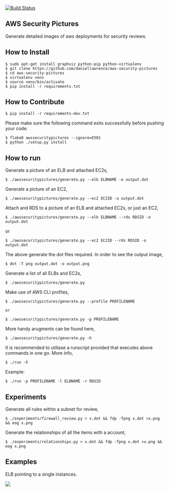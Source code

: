 [![Build Status](https://travis-ci.org/daniellawrence/aws-security-pictures.svg?branch=master)](https://travis-ci.org/daniellawrence/aws-security-pictures)


AWS Security Pictures
---------------------

Generate detailed images of aws deployments for security reviews.


How to Install
--------------

    $ sudo apt-get install graphviz python-pip python-virtualenv
	$ git clone https://github.com/daniellawrence/aws-security-pictures
	$ cd aws-security-pictures
    $ virtualenv venv
	$ source venv/bin/activate
	$ pip install -r requirements.txt


How to Contribute
-----------------

	$ pip install -r requirements-dev.txt

Please make sure the following command exits successfully before pushing your
code.

	$ flake8 awssecuritypictures --ignore=E501
	$ python ./setup.py install


How to run
----------

Generate a picture of an ELB and attached EC2s,

	$ ./awssecuritypictures/generate.py --elb ELBNAME -o output.dot

Generate a picture of an EC2,

	$ ./awssecuritypictures/generate.py --ec2 EC2ID -o output.dot

Attach and RDS to a picture of an ELB and attached EC2s, or just an EC2,

	$ ./awssecuritypictures/generate.py --elb ELBNAME --rds RDSID -o output.dot

or

	$ ./awssecuritypictures/generate.py --ec2 EC2ID --rds RDSID -o output.dot

The above generate the dot files required. In order to see the output image,

	$ dot -T png output.dot -o output.png

Generate a list of all ELBs and EC2s,

	$ ./awssecuritypictures/generate.py

Make use of AWS CLI profiles,

	$ ./awssecuritypictures/generate.py --profile PROFILENAME

	or

	$ ./awssecuritypictures/generate.py -p PROFILENAME

More handy arugments can be found here,

	$ ./awssecuritypictures/generate.py -h

It is recommended to utiliase a runscript provided that executes above commands
in one go. More info,

	$ ./run -h

Example:

	$ ./run -p PROFILENAME -l ELBNAME -r RDSID

Experiments
-----------

Generate all rules within a subnet for review,

	$ ./experiments/firewall_review.py > x.dot && fdp -Tpng x.dot >x.png && eog x.png

Generate the relationships of all the items with a account,

	$ ./experiments/relationships.py > x.dot && fdp -Tpng x.dot >x.png && eog x.png


Examples
--------

ELB pointing to a single instances.

![](https://raw.githubusercontent.com/daniellawrence/aws-security-pictures/master/examples/simple_example.png)
